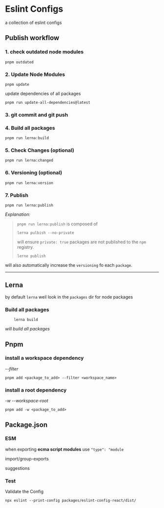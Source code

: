 # Eslint Configs

a collection of eslint configs

## Publish workflow

### 1. check outdated node modules

```shell
pnpm outdated
```

### 2. Update Node Modules

```shell
pnpm update
```

update dependencies of all packages

```shell
pnpm run update-all-dependencies@latest
```

### 3. git commit and git push

### 4. Build all packages

```shell
pnpm run lerna:build
```
### 5. Check Changes (optional)

```shell
pnpm run lerna:changed
```
### 6. Versioning (optional)

```shell
pnpm run lerna:version
```
### 7. Publish

```shell
pnpm run lerna:publish 
```

_Explanation:_
> `pnpm run lerna:publish` is composed of
> ```shell
> lerna pulbish --no-private
> ```
> will ensure `private: true` packages are not published to the `npm` registry.
> ```shell
> lerne publish
> ```

will also automatically increase the `versioning` fo each `package`.

---


## Lerna

by default `lerna` weil look in the `packages` dir for node packages

### Build all packages

```shell
    lerna build
```
_will build all packages_


## Pnpm

### install a workspace dependency

_--filter_

```shell
pnpm add <package_to_add> --filter <workspace_name>
```

### install a root dependency

_-w --workspace-root_

```shell
pnpm add -w <package_to_add>
```

## Package.json

### ESM

when exporting **ecma script modules** use `"type": "module`


import/group-exports

suggestions

### Test

Validate the Config

```shell
npx eslint --print-config packages/eslint-config-react/dist/
```
